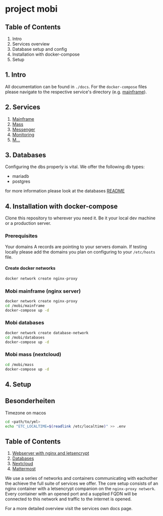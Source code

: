 # project mobi
## Table of Contents
1. Intro
2. Services overview
3. Database setup and config
4. Installation with docker-compose
5. Setup

## 1. Intro
All documentation can be found in `./docs`. For the `docker-compose` files please navigate to the respective service's directory (e.g. [mainframe](./mainframe)).

## 2. Services
1. [Mainframe](./docs/nginx.md)
2. [Mass](./docs/nextcloud.md)
3. [Messenger](./docs/mattermost.md)
4. [Monitoring](./docs/grafana.md)
5. [M...]()

## 3. Databases
Configuring the dbs properly is vital. We offer the following db types:
- mariadb
- postgres

for more information please look at the databases [README](docs/databases.md)

## 4. Installation with docker-compose
Clone this repository to wherever you need it. Be it your local dev machine or a production server. 
### Prerequisites
Your domains A records are pointing to your servers domain. If testing locally please add the domains you plan on configuring to your `/etc/hosts` file.

#### Create docker networks
```bash
docker network create nginx-proxy
```

### Mobi mainframe (nginx server)
```bash
docker network create nginx-proxy
cd /mobi/mainframe
docker-compose up -d
```

### Mobi databases
```bash
docker network create database-network
cd /mobi/databases
docker-compose up -d
```

### Mobi mass (nextcloud)
```bash
cd /mobi/mass
docker-compose up -d
```

## 4. Setup


## Besonderheiten


Timezone on macos 
```bash
cd <path/to/yml>
echo "ETC_LOCALTIME=$(readlink /etc/localtime)" >> .env
```

## Table of Contents
1. [Webserver with nginx and letsencrypt](./nginx.md)
2. [Databases](./databases.md)
3. [Nextcloud](./nextcloud.md)
4. [Mattermost](./mattermost.md)

We use a series of networks and containers communicating with eachother the achieve the full suite of services we offer. The core setup consists of an nginx container with a letsencrypt companion on the `nginx-proxy network`. Every container with an opened port and a supplied FQDN will be connected to this network and traffic to the internet is opened.



For a more detailed overview visit the services own docs page.
